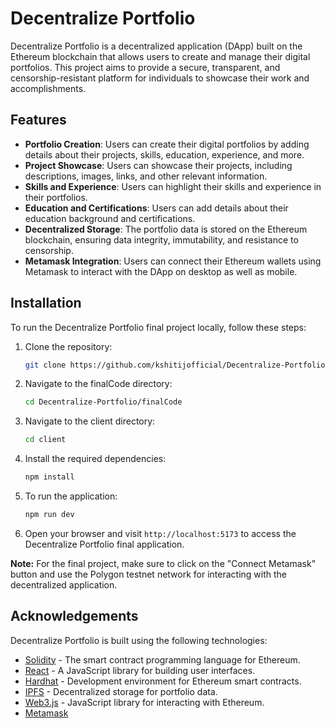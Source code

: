 # Decentralize Portfolio

Decentralize Portfolio is a decentralized application (DApp) built on the Ethereum blockchain that allows users to create and manage their digital portfolios. This project aims to provide a secure, transparent, and censorship-resistant platform for individuals to showcase their work and accomplishments.

## Features

- **Portfolio Creation**: Users can create their digital portfolios by adding details about their projects, skills, education, experience, and more.
- **Project Showcase**: Users can showcase their projects, including descriptions, images, links, and other relevant information.
- **Skills and Experience**: Users can highlight their skills and experience in their portfolios.
- **Education and Certifications**: Users can add details about their education background and certifications.
- **Decentralized Storage**: The portfolio data is stored on the Ethereum blockchain, ensuring data integrity, immutability, and resistance to censorship.
- **Metamask Integration**: Users can connect their Ethereum wallets using Metamask to interact with the DApp on desktop as well as mobile.

## Installation



To run the Decentralize Portfolio final project locally, follow these steps:

1. Clone the repository:

   ```bash
   git clone https://github.com/kshitijofficial/Decentralize-Portfolio.git
   ```

2. Navigate to the finalCode directory:

   ```bash
   cd Decentralize-Portfolio/finalCode
   ```

3. Navigate to the client directory:

   ```bash
   cd client
   ```

4. Install the required dependencies:

   ```bash
   npm install
   ```

5. To run the application:

   ```bash
   npm run dev
   ```

6. Open your browser and visit `http://localhost:5173` to access the Decentralize Portfolio final application.

**Note:** For the final project, make sure to click on the "Connect Metamask" button and use the Polygon testnet network for interacting with the decentralized application.

## Acknowledgements

Decentralize Portfolio is built using the following technologies:

- [Solidity](https://docs.soliditylang.org/) - The smart contract programming language for Ethereum.
- [React](https://reactjs.org/) - A JavaScript library for building user interfaces.
- [Hardhat](https://hardhat.org/) - Development environment for Ethereum smart contracts.
- [IPFS](https://ipfs.io/) - Decentralized storage for portfolio data.
- [Web3.js](https://web3js.readthedocs.io/) - JavaScript library for interacting with Ethereum.
- [Metamask](https://metamask.io/)
